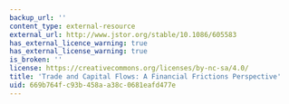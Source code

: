 ```yaml
---
backup_url: ''
content_type: external-resource
external_url: http://www.jstor.org/stable/10.1086/605583
has_external_licence_warning: true
has_external_license_warning: true
is_broken: ''
license: https://creativecommons.org/licenses/by-nc-sa/4.0/
title: 'Trade and Capital Flows: A Financial Frictions Perspective'
uid: 669b764f-c93b-458a-a38c-0681eafd477e
---
```

